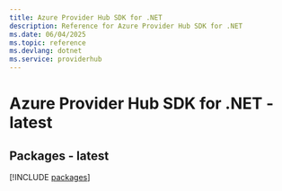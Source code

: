 ```yaml
---
title: Azure Provider Hub SDK for .NET
description: Reference for Azure Provider Hub SDK for .NET
ms.date: 06/04/2025
ms.topic: reference
ms.devlang: dotnet
ms.service: providerhub
---
```

# Azure Provider Hub SDK for .NET - latest
## Packages - latest
[!INCLUDE [packages](provider-hub-index.md)]